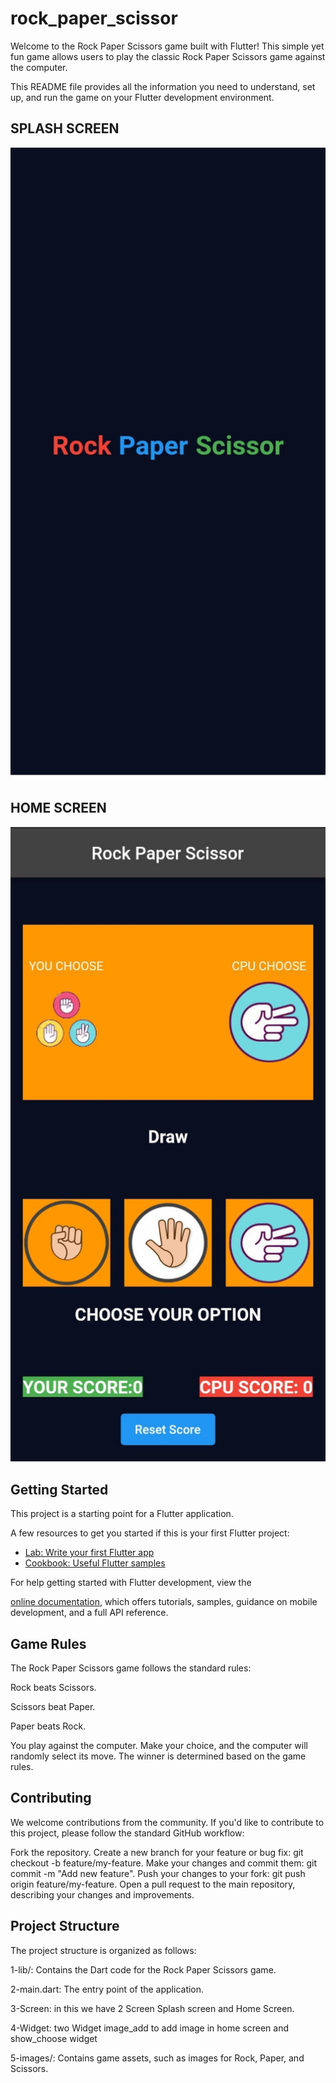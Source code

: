 # rock_paper_scissor

Welcome to the Rock Paper Scissors game built with Flutter! This simple yet fun game allows users to play the classic Rock Paper Scissors game against the computer.

This README file provides all the information you need to understand, set up, and run the game on your Flutter development environment.

## SPLASH SCREEN
![SPLASH SCREEN](https://github.com/hannan248/Rock-Paper-Scissor/blob/master/splash_screen.jpg?raw=true)

## HOME SCREEN
![](https://github.com/hannan248/Rock-Paper-Scissor/blob/master/mainScreen.jpg?raw=true)


## Getting Started

This project is a starting point for a Flutter application.

A few resources to get you started if this is your first Flutter project:

- [Lab: Write your first Flutter app](https://docs.flutter.dev/get-started/codelab)
- [Cookbook: Useful Flutter samples](https://docs.flutter.dev/cookbook)

For help getting started with Flutter development, view the

[online documentation](https://docs.flutter.dev/), which offers tutorials,
samples, guidance on mobile development, and a full API reference.
## Game Rules
The Rock Paper Scissors game follows the standard rules:

Rock beats Scissors. 

Scissors beat Paper.


Paper beats Rock.

You play against the computer. Make your choice, and the computer will randomly select its move. The winner is determined based on the game rules.

## Contributing
We welcome contributions from the community. If you'd like to contribute to this project, please follow the standard GitHub workflow:

Fork the repository.
Create a new branch for your feature or bug fix: git checkout -b feature/my-feature.
Make your changes and commit them: git commit -m "Add new feature".
Push your changes to your fork: git push origin feature/my-feature.
Open a pull request to the main repository, describing your changes and improvements.
## Project Structure
The project structure is organized as follows:

1-lib/: Contains the Dart code for the Rock Paper Scissors game. 

2-main.dart: The entry point of the application.

3-Screen: in this we have 2 Screen Splash screen and Home Screen.

4-Widget: two Widget image_add to add image in home screen and show_choose widget

5-images/: Contains game assets, such as images for Rock, Paper, and Scissors.
